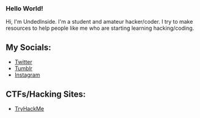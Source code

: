 ### Hello World!

Hi, I'm UndedInside. I'm a student and amateur hacker/coder. I try to make resources to help people like me who are starting learning hacking/coding.

## My Socials:
<ul>
  <li><a href="https://twitter.com/@UndedInside">Twitter</a></li>
  <li><a href="https://UndedInside.tumblr.com">Tumblr</a></li>
  <li><a href="https://https://www.instagram.com/undedinside/">Instagram</a></li>
</ul>

## CTFs/Hacking Sites:
<ul>
  <li><a href="https://tryhackme.com/p/UndedInside">TryHackMe</a></li>
</ul>
